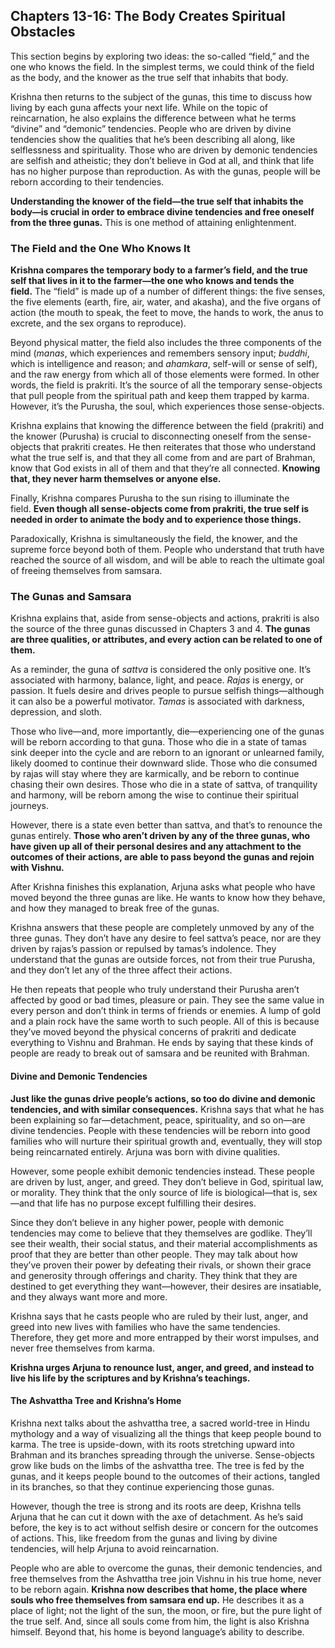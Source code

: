 ## Chapters 13-16: The Body Creates Spiritual Obstacles

This section begins by exploring two ideas: the so-called “field,” and the one who knows the field. In the simplest terms, we could think of the field as the body, and the knower as the true self that inhabits that body.

Krishna then returns to the subject of the gunas, this time to discuss how living by each guna affects your next life. While on the topic of reincarnation, he also explains the difference between what he terms “divine” and “demonic” tendencies. People who are driven by divine tendencies show the qualities that he’s been describing all along, like selflessness and spirituality. Those who are driven by demonic tendencies are selfish and atheistic; they don’t believe in God at all, and think that life has no higher purpose than reproduction. As with the gunas, people will be reborn according to their tendencies.

**Understanding the knower of the field—the true self that inhabits the body—is crucial in order to embrace divine tendencies and free oneself from the three gunas.** This is one method of attaining enlightenment.

### The Field and the One Who Knows It

**Krishna compares the temporary body to a farmer’s field, and the true self that lives in it to the farmer—the one who knows and tends the field.** The “field” is made up of a number of different things: the five senses, the five elements (earth, fire, air, water, and akasha), and the five organs of action (the mouth to speak, the feet to move, the hands to work, the anus to excrete, and the sex organs to reproduce).

Beyond physical matter, the field also includes the three components of the mind (_manas_, which experiences and remembers sensory input; _buddhi_, which is intelligence and reason; and _ahamkara_, self-will or sense of self), and the raw energy from which all of those elements were formed. In other words, the field is prakriti. It’s the source of all the temporary sense-objects that pull people from the spiritual path and keep them trapped by karma. However, it’s the Purusha, the soul, which experiences those sense-objects.

Krishna explains that knowing the difference between the field (prakriti) and the knower (Purusha) is crucial to disconnecting oneself from the sense-objects that prakriti creates. He then reiterates that those who understand what the true self is, and that they all come from and are part of Brahman, know that God exists in all of them and that they’re all connected. **Knowing that, they never harm themselves or anyone else.**

Finally, Krishna compares Purusha to the sun rising to illuminate the field. **Even though all sense-objects come from prakriti, the true self is needed in order to animate the body and to experience those things.**

Paradoxically, Krishna is simultaneously the field, the knower, and the supreme force beyond both of them. People who understand that truth have reached the source of all wisdom, and will be able to reach the ultimate goal of freeing themselves from samsara.

### The Gunas and Samsara

Krishna explains that, aside from sense-objects and actions, prakriti is also the source of the three gunas discussed in Chapters 3 and 4. **The gunas are three qualities, or attributes, and every action can be related to one of them.**

As a reminder, the guna of _sattva_ is considered the only positive one. It’s associated with harmony, balance, light, and peace. _Rajas_ is energy, or passion. It fuels desire and drives people to pursue selfish things—although it can also be a powerful motivator. _Tamas_ is associated with darkness, depression, and sloth.

Those who live—and, more importantly, die—experiencing one of the gunas will be reborn according to that guna. Those who die in a state of tamas sink deeper into the cycle and are reborn to an ignorant or unlearned family, likely doomed to continue their downward slide. Those who die consumed by rajas will stay where they are karmically, and be reborn to continue chasing their own desires. Those who die in a state of sattva, of tranquility and harmony, will be reborn among the wise to continue their spiritual journeys.

However, there is a state even better than sattva, and that’s to renounce the gunas entirely. **Those who aren’t driven by any of the three gunas, who have given up all of their personal desires and any attachment to the outcomes of their actions, are able to pass beyond the gunas and rejoin with Vishnu.**

After Krishna finishes this explanation, Arjuna asks what people who have moved beyond the three gunas are like. He wants to know how they behave, and how they managed to break free of the gunas.

Krishna answers that these people are completely unmoved by any of the three gunas. They don’t have any desire to feel sattva’s peace, nor are they driven by rajas’s passion or repulsed by tamas’s indolence. They understand that the gunas are outside forces, not from their true Purusha, and they don’t let any of the three affect their actions.

He then repeats that people who truly understand their Purusha aren’t affected by good or bad times, pleasure or pain. They see the same value in every person and don’t think in terms of friends or enemies. A lump of gold and a plain rock have the same worth to such people. All of this is because they’ve moved beyond the physical concerns of prakriti and dedicate everything to Vishnu and Brahman. He ends by saying that these kinds of people are ready to break out of samsara and be reunited with Brahman.

#### Divine and Demonic Tendencies

**Just like the gunas drive people’s actions, so too do divine and demonic tendencies, and with similar consequences.** Krishna says that what he has been explaining so far—detachment, peace, spirituality, and so on—are divine tendencies. People with these tendencies will be reborn into good families who will nurture their spiritual growth and, eventually, they will stop being reincarnated entirely. Arjuna was born with divine qualities.

However, some people exhibit demonic tendencies instead. These people are driven by lust, anger, and greed. They don’t believe in God, spiritual law, or morality. They think that the only source of life is biological—that is, sex—and that life has no purpose except fulfilling their desires.

Since they don’t believe in any higher power, people with demonic tendencies may come to believe that they themselves are godlike. They’ll see their wealth, their social status, and their material accomplishments as proof that they are better than other people. They may talk about how they’ve proven their power by defeating their rivals, or shown their grace and generosity through offerings and charity. They think that they are destined to get everything they want—however, their desires are insatiable, and they always want more and more.

Krishna says that he casts people who are ruled by their lust, anger, and greed into new lives with families who have the same tendencies. Therefore, they get more and more entrapped by their worst impulses, and never free themselves from karma.

**Krishna urges Arjuna to renounce lust, anger, and greed, and instead to live his life by the scriptures and by Krishna’s teachings.**

#### The Ashvattha Tree and Krishna’s Home

Krishna next talks about the ashvattha tree, a sacred world-tree in Hindu mythology and a way of visualizing all the things that keep people bound to karma. The tree is upside-down, with its roots stretching upward into Brahman and its branches spreading through the universe. Sense-objects grow like buds on the limbs of the ashvattha tree. The tree is fed by the gunas, and it keeps people bound to the outcomes of their actions, tangled in its branches, so that they continue experiencing those gunas.

However, though the tree is strong and its roots are deep, Krishna tells Arjuna that he can cut it down with the axe of detachment. As he’s said before, the key is to act without selfish desire or concern for the outcomes of actions. This, like freedom from the gunas and living by divine tendencies, will help Arjuna to avoid reincarnation.

People who are able to overcome the gunas, their demonic tendencies, and free themselves from the Ashvattha tree join Vishnu in his true home, never to be reborn again. **Krishna now describes that home, the place where souls who free themselves from samsara end up.** He describes it as a place of light; not the light of the sun, the moon, or fire, but the pure light of the true self. And, since all souls come from him, the light is also Krishna himself. Beyond that, his home is beyond language’s ability to describe.
